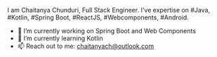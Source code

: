 
I am Chaitanya Chunduri, Full Stack Engineer. I've expertise on #Java, #Kotlin, #Spring Boot, #ReactJS, #Webcomponents, #Android. 

- 🔭 I’m currently working on Spring Boot and Web Components 
- 🌱 I’m currently learning Kotlin
- 📫 Reach out to me: chaitanyach@outlook.com


<!--
**cchunduri/cchunduri** is a ✨ _special_ ✨ repository because its `README.md` (this file) appears on your GitHub profile.

Here are some ideas to get you started:

- 🔭 I’m currently working on ...
- 🌱 I’m currently learning ...
- 👯 I’m looking to collaborate on ...
- 🤔 I’m looking for help with ...
- 💬 Ask me about ...
- 📫 How to reach me: ...
- 😄 Pronouns: ...
- ⚡ Fun fact: ...
-->
